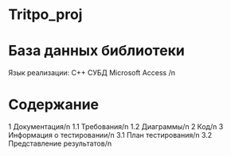 # Tritpo_proj
# База данных библиотеки
Язык реализации: C++
СУБД Microsoft Access /n
# Содержание
1 Документация/n
1.1 Требования/n
1.2 Диаграммы/n
2 Код/n
3 Информация о тестировании/n
3.1 План тестирования/n
3.2 Представление результатов/n
